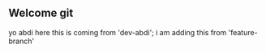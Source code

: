## Welcome git 

yo abdi here
this is coming from 'dev-abdi';
i am adding this from 'feature-branch'
